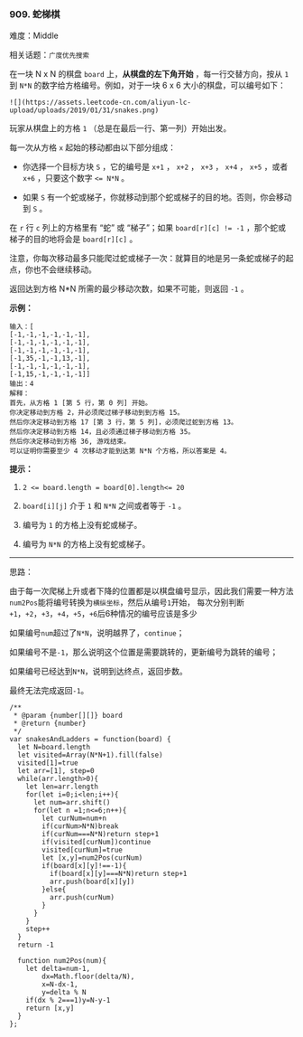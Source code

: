 ### 909. 蛇梯棋

难度：Middle

相关话题：`广度优先搜索`

在一块 N x N 的棋盘 `board` 上，**从棋盘的左下角开始** ，每一行交替方向，按从 `1`  到  `N*N` 的数字给方格编号。例如，对于一块 6 x 6 大小的棋盘，可以编号如下：



```
![](https://assets.leetcode-cn.com/aliyun-lc-upload/uploads/2019/01/31/snakes.png)
```


玩家从棋盘上的方格 `1`  （总是在最后一行、第一列）开始出发。



每一次从方格 `x` 起始的移动都由以下部分组成：




* 你选择一个目标方块  `S` ，它的编号是  `x+1` ， `x+2` ， `x+3` ， `x+4` ， `x+5` ，或者  `x+6` ，只要这个数字 `<= N*N` 。

* 如果  `S`  有一个蛇或梯子，你就移动到那个蛇或梯子的目的地。否则，你会移动到  `S` 。





在  `r`  行  `c`  列上的方格里有 &ldquo;蛇&rdquo; 或 &ldquo;梯子&rdquo;；如果  `board[r][c] != -1` ，那个蛇或梯子的目的地将会是  `board[r][c]` 。



注意，你每次移动最多只能爬过蛇或梯子一次：就算目的地是另一条蛇或梯子的起点，你也不会继续移动。



返回达到方格 N*N 所需的最少移动次数，如果不可能，则返回  `-1` 。







**示例：** 



```
输入：[
[-1,-1,-1,-1,-1,-1],
[-1,-1,-1,-1,-1,-1],
[-1,-1,-1,-1,-1,-1],
[-1,35,-1,-1,13,-1],
[-1,-1,-1,-1,-1,-1],
[-1,15,-1,-1,-1,-1]]
输出：4
解释：
首先，从方格 1 [第 5 行，第 0 列] 开始。
你决定移动到方格 2，并必须爬过梯子移动到到方格 15。
然后你决定移动到方格 17 [第 3 行，第 5 列]，必须爬过蛇到方格 13。
然后你决定移动到方格 14，且必须通过梯子移动到方格 35。
然后你决定移动到方格 36, 游戏结束。
可以证明你需要至少 4 次移动才能到达第 N*N 个方格，所以答案是 4。
```






**提示：** 




1.  `2 <= board.length = board[0].length<= 20` 

2.  `board[i][j]` 介于 `1` 和 `N*N` 之间或者等于 `-1` 。

3. 编号为 `1` 的方格上没有蛇或梯子。

4. 编号为 `N*N` 的方格上没有蛇或梯子。






-----

思路：

由于每一次爬梯上升或者下降的位置都是以棋盘编号显示，因此我们需要一种方法`num2Pos`能将编号转换为`横纵坐标`，然后从编号`1`开始，
每次分别判断`+1`，`+2`，`+3`，`+4`，`+5`，`+6`后6种情况的编号应该是多少

如果编号`num`超过了`N*N`，说明越界了，`continue`；

如果编号不是`-1`，那么说明这个位置是需要跳转的，更新编号为跳转的编号；

如果编号已经达到`N*N`，说明到达终点，返回步数。

最终无法完成返回`-1`。

```
/**
 * @param {number[][]} board
 * @return {number}
 */
var snakesAndLadders = function(board) {
  let N=board.length
  let visited=Array(N*N+1).fill(false)
  visited[1]=true
  let arr=[1], step=0
  while(arr.length>0){
    let len=arr.length
    for(let i=0;i<len;i++){
      let num=arr.shift()
      for(let n =1;n<=6;n++){
        let curNum=num+n
        if(curNum>N*N)break
        if(curNum===N*N)return step+1
        if(visited[curNum])continue
        visited[curNum]=true
        let [x,y]=num2Pos(curNum)
        if(board[x][y]!==-1){
          if(board[x][y]===N*N)return step+1
          arr.push(board[x][y])
        }else{
          arr.push(curNum)
        }
      }
    }
    step++
  }
  return -1
  
  function num2Pos(num){
    let delta=num-1,
        dx=Math.floor(delta/N),
        x=N-dx-1,
        y=delta % N
    if(dx % 2===1)y=N-y-1
    return [x,y]
  }
};
```

